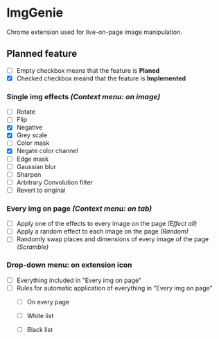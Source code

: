 # ImgGenie
Chrome extension used for live-on-page image manipulation.

## Planned feature
* [ ] Empty checkbox means that the feature is __Planed__
* [X] Checked checkbox meand that the feature is __Implemented__
### **Single img effects _(Context menu: on image)_**
* [ ] Rotate
* [ ] Flip
* [X] Negative
* [X] Grey scale
* [ ] Color mask
* [X] Negate color channel
* [ ] Edge mask
* [ ] Gaussian blur
* [ ] Sharpen
* [ ] Arbitrary Convolution filter
* [ ] Revert to original 

### **Every img on page _(Context menu: on tab)_**
* [ ] Apply one of the effects to every image on the page _(Effect all)_
* [ ] Apply a random effect to each image on the page _(Random)_
* [ ] Randomly swap places and dimensions of every image of the page _(Scramble)_

### **Drop-down menu: on extension icon**
* [ ] Everything included in "Every img on page"
* [ ] Rules for automatic application of everything in "Every img on page"
    * [ ] On every page
    * [ ] White list
    * [ ] Black list

